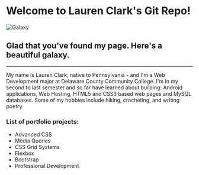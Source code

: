 # Welcome to Lauren Clark's Git Repo!
 
![Galaxy](https://giphy.com/gifs/space-stars-universe-l3c5KHKsaacXMIBG0)

## Glad that you've found my page. Here's a beautiful galaxy.

---  

My name is Lauren Clark; native to Pennsylvania -   and I'm a Web Development major at Delaware County Community College. I'm in my second to last semester and so far have learned about building: Android applications, Web Hosting, HTML5 and CSS3 based web pages and MySQL databases. Some of my hobbies include hiking, crocheting, and writing poetry.


### List of portfolio projects:

* Advanced CSS
* Media Queries
* CSS Grid Systems
* Flexbox
* Bootstrap
* Professional Development  

